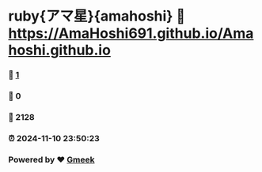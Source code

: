 # ruby{アマ星}{amahoshi} :link: https://AmaHoshi691.github.io/Amahoshi.github.io 
### :page_facing_up: [1](https://AmaHoshi691.github.io/Amahoshi.github.io/tag.html) 
### :speech_balloon: 0 
### :hibiscus: 2128 
### :alarm_clock: 2024-11-10 23:50:23 
### Powered by :heart: [Gmeek](https://github.com/Meekdai/Gmeek)
